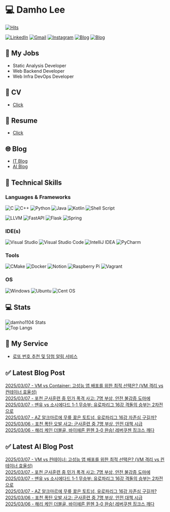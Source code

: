 
# 💻 Damho Lee

[![Hits](https://hits.seeyoufarm.com/api/count/incr/badge.svg?url=https%3A%2F%2Fgithub.com%2Fdamho1104&count_bg=%233D9CC8&title_bg=%23555555&icon=&icon_color=%23E7E7E7&title=hits&edge_flat=false)](https://hits.seeyoufarm.com)  

[![LinkedIn](https://img.shields.io/badge/Linkedin-%230077B5.svg?style=flat&logo=linkedin&logoColor=white)](https://www.linkedin.com/in/damho1104/)
[![Gmail](https://img.shields.io/badge/Gmail-D14836?style=flat&logo=gmail&logoColor=white)](mailto:damho1104@gmail.com)
[![Instagram](https://img.shields.io/badge/Instargram-%23E4405F.svg?style=flat&logo=Instagram&logoColor=white)](https://www.instagram.com/damho1104/)
[![Blog](https://img.shields.io/badge/Blog-%23000000.svg?style=flat&logo=Tistory&logoColor=white)](https://dmomo.co.kr/)
[![Blog](https://img.shields.io/badge/Blog-%23000000.svg?style=flat&logo=WordPress&logoColor=white)](https://blog.ai.dmomo.co.kr/)

## 📃 My Jobs
- Static Analysis Developer
- Web Backend Developer
- Web Infra DevOps Developer

## 📰 CV
- [Click](https://resume.dmomo.net/damho.lee/resume)  

## 📘 Resume
- [Click](https://damho1104.notion.site/8af3191b9815406d95708d9a0cea5a9e)  

## 🌐 Blog
- [IT Blog](https://dmomo.co.kr/)
- [AI Blog](https://blog.ai.dmomo.co.kr/)

## 💪 Technical Skills
### Languages & Frameworks
![C](https://img.shields.io/badge/c-%2300599C.svg?style=flat&logo=c&logoColor=white)
![C++](https://img.shields.io/badge/c++-%2300599C.svg?style=flat&logo=c%2B%2B&logoColor=white)
![Python](https://img.shields.io/badge/Python-3776AB.svg?&style=flat&logo=Python&logoColor=white)
![Java](https://img.shields.io/badge/java-%23ED8B00.svg?style=flat&logo=openjdk&logoColor=white)
![Kotlin](https://img.shields.io/badge/Kotlin-%237F52FF.svg?style=flat&logo=Kotlin&logoColor=white)
![Shell Script](https://img.shields.io/badge/Shell_script-%23121011.svg?style=flat&logo=gnu-bash&logoColor=white)  
  
![LLVM](https://img.shields.io/badge/LLVM/Clang-000B1D.svg?&style=flat&logo=LLVM&logoColor=white)
![FastAPI](https://img.shields.io/badge/FastAPI-005571?style=flat&logo=fastapi)
![Flask](https://img.shields.io/badge/Flask-%23000.svg?style=flat&logo=flask&logoColor=white)
![Spring](https://img.shields.io/badge/Springboot-%236DB33F.svg?style=flat&logo=spring&logoColor=white)
  
  
### IDE(s)
![Visual Studio](https://img.shields.io/badge/Visual%20Studio-5C2D91.svg?style=flat&logo=visual-studio&logoColor=white) 
![Visual Studio Code](https://img.shields.io/badge/Visual%20Studio%20Code-0078d7.svg?style=flat&logo=visual-studio-code&logoColor=white)
![IntelliJ IDEA](https://img.shields.io/badge/IntelliJIDEA-000000.svg?style=flat&logo=intellij-idea&logoColor=white) 
![PyCharm](https://img.shields.io/badge/PyCharm-143?style=flat&logo=pycharm&logoColor=black&color=black&labelColor=green) 


### Tools
![CMake](https://img.shields.io/badge/CMake-%23008FBA.svg?style=flat&logo=cmake&logoColor=white)
![Docker](https://img.shields.io/badge/docker-%230db7ed.svg?style=flat&logo=docker&logoColor=white)
![Notion](https://img.shields.io/badge/Notion-%23000000.svg?style=flat&logo=notion&logoColor=white)
![Raspberry Pi](https://img.shields.io/badge/-RaspberryPi-C51A4A?style=flat&logo=Raspberry-Pi)
![Vagrant](https://img.shields.io/badge/Vagrant-%231563FF.svg?style=flat&logo=vagrant&logoColor=white)


### OS
![Windows](https://img.shields.io/badge/Windows-0078D6?style=flat&logo=windows&logoColor=white)
![Ubuntu](https://img.shields.io/badge/Ubuntu-E95420?style=flat&logo=ubuntu&logoColor=white)
![Cent OS](https://img.shields.io/badge/Cent%20OS-002260?style=flat&logo=centos&logoColor=F0F0F0)


## :computer: Stats
![damho1104 Stats](https://github-readme-stats.vercel.app/api?username=damho1104&hide=issues&show_icons=true&theme=dark)  
![Top Langs](https://github-readme-stats.vercel.app/api/top-langs/?username=damho1104&layout=compact&theme=dark)


## 📣 My Service
- [로또 번호 추천 및 당첨 알림 서비스](https://lotto.dmomo.co.kr/)  


## ✅ Latest Blog Post

[2025/03/07 - VM vs Container: 고성능 앱 배포를 위한 최적 선택은? (VM 격리 vs 컨테이너 효율성)](https://dmomo.co.kr/172) <br/>
[2025/03/07 - 포천 군사훈련 중 민가 폭격 사고: 7명 부상, 안전 불감증 도마에](https://dmomo.co.kr/171) <br/>
[2025/03/07 - 맨유 vs 소시에다드 1-1 무승부: 유로파리그 16강 격돌의 승부는 2차전으로](https://dmomo.co.kr/170) <br/>
[2025/03/07 - AZ 알크마르에 무릎 꿇은 토트넘, 유로파리그 16강 자존심 구길까?](https://dmomo.co.kr/169) <br/>
[2025/03/06 - 포천 폭탄 오발 사고: 군사훈련 중 7명 부상, 안전 대책 시급](https://dmomo.co.kr/168) <br/>
[2025/03/06 - 해리 케인 더블골, 바이에른 뮌헨 3-0 완승! 레버쿠젠 징크스 깨다](https://dmomo.co.kr/167) <br/>

## ✅ Latest AI Blog Post
[2025/03/07 - VM vs 컨테이너: 고성능 앱 배포를 위한 최적 선택은? (VM 격리 vs 컨테이너 효율성)](https://blog.ai.dmomo.co.kr/tech/1175) <br/>
[2025/03/07 - 포천 군사훈련 중 민가 폭격 사고: 7명 부상, 안전 불감증 도마에](https://blog.ai.dmomo.co.kr/trend/1172) <br/>
[2025/03/07 - 맨유 vs 소시에다드 1-1 무승부: 유로파리그 16강 격돌의 승부는 2차전으로](https://blog.ai.dmomo.co.kr/trend/1169) <br/>
[2025/03/07 - AZ 알크마르에 무릎 꿇은 토트넘, 유로파리그 16강 자존심 구길까?](https://blog.ai.dmomo.co.kr/trend/1166) <br/>
[2025/03/06 - 포천 폭탄 오발 사고: 군사훈련 중 7명 부상, 안전 대책 시급](https://blog.ai.dmomo.co.kr/trend/1163) <br/>
[2025/03/06 - 해리 케인 더블골, 바이에른 뮌헨 3-0 완승! 레버쿠젠 징크스 깨다](https://blog.ai.dmomo.co.kr/trend/1159) <br/>

